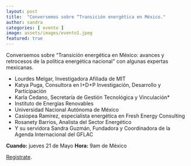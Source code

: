 ```yaml
---
layout: post
title:  "Conversemos sobre “Transición energética en México."
author: sandra
categories: [ evento ]
image: assets/images/evento1.jpeg
featured: true
---
```


Conversemos sobre “Transición energética en México: avances y retrocesos de la política energética nacional" con algunas expertas mexicanas. 

- Lourdes Melgar, Investigadora Afiliada de MIT 
- Katya Puga, Consultora en I+D+P Investigación, Desarrollo y Participación 
- Karla Cedano, Secretaría de Gestión Tecnológica y Vinculación*
- Instituto de Energías Renovables 
- Universidad Nacional Autónoma de México
- Casiopea Ramirez, especialista energética en Fresh Energy Consulting 
- Rosanety Barrios, Analista del Sector Energético 
- Y su servidora Sandra Guzmán, Fundadora y Coordinadora de la Agenda Internacional del GFLAC 



**Cuando:** jueves 21 de Mayo 
**Hora:** 9am de México 

[Registrate][jekyll-docs].

[jekyll-docs]: https://docs.google.com/forms/d/e/1FAIpQLSd3362kGfvAgHRhVamazHSeFzdEkPyw5z4OmpROv6hAzzUnHA/closedform